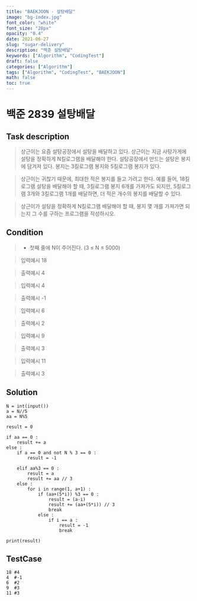 ```yaml
---
title: "BAEKJOON - 설탕배달"
image: "bg-index.jpg"
font_color: "white"
font_size: "28px"
opacity: "0.4"
date: 2021-06-27
slug: "sugar-delivery"
description: "백준 설탕배달"
keywords: ["Algorithm", "CodingTest"]
draft: false
categories: ["Algorithm"]
tags: ["Algorithm", "CodingTest", "BAEKJOON"]
math: false
toc: true
---
```


# 백준 2839 설탕배달

## Task description

> 상근이는 요즘 설탕공장에서 설탕을 배달하고 있다. 상근이는 지금 사탕가게에 설탕을 정확하게 N킬로그램을 배달해야 한다. 설탕공장에서 만드는 설탕은 봉지에 담겨져 있다. 봉지는 3킬로그램 봉지와 5킬로그램 봉지가 있다.

> 상근이는 귀찮기 때문에, 최대한 적은 봉지를 들고 가려고 한다. 예를 들어, 18킬로그램 설탕을 배달해야 할 때, 3킬로그램 봉지 6개를 가져가도 되지만, 5킬로그램 3개와 3킬로그램 1개를 배달하면, 더 적은 개수의 봉지를 배달할 수 있다.

> 상근이가 설탕을 정확하게 N킬로그램 배달해야 할 때, 봉지 몇 개를 가져가면 되는지 그 수를 구하는 프로그램을 작성하시오.

## Condition
> - 첫째 줄에 N이 주어진다. (3 ≤ N ≤ 5000)


> 입력예시
>	18

> 출력예시
>	4


> 입력예시
>	4

> 출력예시
>	-1


> 입력예시
>	6

> 출력예시
>	2


> 입력예시
>	9

> 출력예시
>	3


> 입력예시
>	11

> 출력예시
>	3


## Solution 


```
N = int(input())
a = N//5
aa = N%5

result = 0

if aa == 0 :
    result += a
else : 
    if a == 0 and not N % 3 == 0 :
        result = -1

    elif aa%3 == 0 : 
        result = a
        result += aa // 3
    else :
        for i in range(1, a+1) :
            if (aa+(5*i)) %3 == 0 :
                result = (a-i)
                result += (aa+(5*i)) // 3
                break
            else :
                if i == a :
                    result = -1
                    break

print(result)

```



## TestCase
```
18 #4
4  #-1
6  #2
9  #3
11 #3
```
